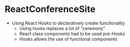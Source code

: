 # ReactConferenceSite
- Using React Hooks to declaratively create functionality
    - Using hooks replaces a lot of "ceremony"
    - React class components had to be used pre-Hooks
    - Hooks allows the use of functional components